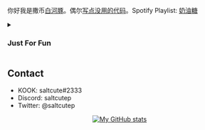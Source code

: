 <!--<p align="center">
    <img style="height: 200px;" src="https://raw.githubusercontent.com/saltcute/kawaii-logos/main/saltcute/salt-uwu.svg">
</p>-->

你好我是撒币[白河豚](https://lolicon.ac.cn/anime-watching-diary/)。偶尔[写点没用的代码](https://github.com/saltcute)。<!-- YRDSB GRD 12 在读。如果你和我在同一个 board，那太酷了，但是别开我盒，我怕。-->Spotify Playlist: [奶油糖](https://open.spotify.com/playlist/370a9oxeV6IFQWSl3RcFrG?si=c62bb883b6654c3b)

<details>
  <summary><h3>Just For Fun</h3></summary>

| Date       | Type                                                                            | [Mind](https://www.16personalities.com/articles/mind-introverted-vs-extraverted) | [Energy](https://www.16personalities.com/articles/energy-intuitive-vs-observant) | [Nature](https://www.16personalities.com/articles/nature-thinking-vs-feeling) | [Tactics](https://www.16personalities.com/articles/tactics-judging-vs-prospecting) | [Identity](https://www.16personalities.com/articles/identity-assertive-vs-turbulent) |
| ---------- | ------------------------------------------------------------------------------- | -------------------------------------------------------------------------------- | -------------------------------------------------------------------------------- | ----------------------------------------------------------------------------- | ---------------------------------------------------------------------------------- | ------------------------------------------------------------------------------------ |
| 2022/11/20 | [Turbulent Virtuoso](https://www.16personalities.com/istp-personality) (ISTP-T) | Introverted 87%                                                                  | Observant 67%                                                                    | Thinking 66%                                                                  | Prospecting 64%                                                                    | Turbulent 75%                                                                        |
| 2023/04/04 | [Turbulent Logician](https://www.16personalities.com/intp-personality) (INTP-T) | Introverted 100%                                                                 | Intuitive 56%                                                                    | Thinking 55%                                                                  | Prospecting 65%                                                                    | Turbulent 76%                                                                        |
| 2023/07/04 | [Turbulent Logician](https://www.16personalities.com/intp-personality) (INTP-T) | Introverted 98%                                                                  | Intuitive 65%                                                                    | Thinking 58%                                                                  | Prospecting 76%                                                                    | Turbulent 75%                                                                        |
| 2023/10/05 | [Turbulent Virtuoso](https://www.16personalities.com/istp-personality) (ISTP-T) | Introverted 100%                                                                 | Observant 52%                                                                    | Thinking 61%                                                                  | Prospecting 68%                                                                    | Turbulent 71%                                                                        |
| 2024/03/30 | [Turbulent Virtuoso](https://www.16personalities.com/istp-personality) (ISTP-T) | Introverted 97%                                                                  | Observant 62%                                                                    | Thinking 69%                                                                  | Prospecting 85%                                                                    | Turbulent 81%                                                                        |
| 2024/06/08 | [Turbulent Virtuoso](https://www.16personalities.com/istp-personality) (ISTP-T) | Introverted 94%                                                                  | Observant 52%                                                                    | Thinking 63%                                                                  | Prospecting 89%                                                                    | Turbulent 83%                                                                        |

</details>

## Contact

- KOOK: saltcute#2333
- Discord: saltcutep
- Twitter: @saltcutep

<p align="center">
    <a href="https://github.com/anuraghazra/github-readme-stats">
        <img alt="My GitHub stats" src="https://github-readme-stats.vercel.app/api?username=saltcute&show_icons=true&theme=github_dark_dimmed" />
    </a>
</p>
